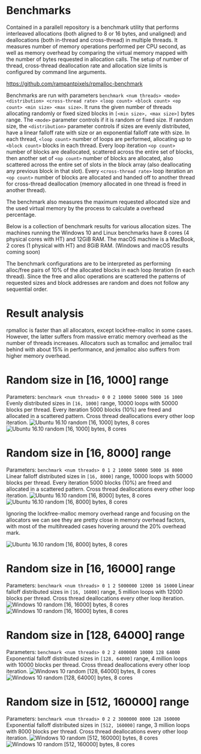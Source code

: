 # Benchmarks
Contained in a parallell repository is a benchmark utility that performs interleaved allocations (both aligned to 8 or 16 bytes, and unaligned) and deallocations (both in-thread and cross-thread) in multiple threads. It measures number of memory operations performed per CPU second, as well as memory overhead by comparing the virtual memory mapped with the number of bytes requested in allocation calls. The setup of number of thread, cross-thread deallocation rate and allocation size limits is configured by command line arguments.

https://github.com/rampantpixels/rpmalloc-benchmark

Benchmarks are run with parameters `benchmark <num threads> <mode> <distribution> <cross-thread rate> <loop count> <block count> <op count> <min size> <max size>`. It runs the given number of threads allocating randomly or fixed sized blocks in `[<min size>, <max size>]` bytes range. The `<mode>` parameter controls if it is random or fixed size. If random size, the `<distribution>` parameter controls if sizes are evenly distributed, have a linear falloff rate with size or an exponential falloff rate with size. In each thread, `<loop count>` number of loops are performed, allocating up to `<block count>` blocks in each thread. Every loop iteration `<op count>` number of blocks are deallocated, scattered across the entire set of blocks, then another set of `<op count>` number of blocks are allocated, also scattered across the entire set of slots in the block array (also deallocating any previous block in that slot). Every `<cross-thread rate>` loop iteration an `<op count>` number of blocks are allocated and handed off to another thread for cross-thread deallocation (memory allocated in one thread is freed in another thread).

The benchmark also measures the maximum requested allocated size and the used virtual memory by the process to calculate a overhead percentage.

Below is a collection of benchmark results for various allocation sizes. The machines running the Windows 10 and Linux benchmarks have 8 cores (4 physical cores with HT) and 12GiB RAM. The macOS machine is a MacBook, 2 cores (1 physical with HT) and 8GiB RAM. (Windows and macOS results coming soon)

The benchmark configurations are to be interpreted as performing alloc/free pairs of 10% of the allocated blocks in each loop iteration (in each thread). Since the free and alloc operations are scattered the patterns of requested sizes and block addresses are random and does not follow any sequential order.

# Result analysis
rpmalloc is faster than all allocators, except lockfree-malloc in some cases. However, the latter suffers from massive erratic memory overhead as the number of threads increases. Allocators such as tcmalloc and jemalloc trail behind with about 15% in performance, and jemalloc also suffers from higher memory overhead. 

# Random size in [16, 1000] range
Parameters: `benchmark <num threads> 0 0 2 10000 50000 5000 16 1000`
Evenly distributed sizes in `[16, 1000]` range, 10000 loops with 50000 blocks per thread. Every iteration 5000 blocks (10%) are freed and allocated in a scattered pattern. Cross thread deallocations every other loop iteration.
![Ubuntu 16.10 random [16, 1000] bytes, 8 cores](https://docs.google.com/spreadsheets/d/1NWNuar1z0uPCB5iVS_Cs6hSo2xPkTmZf0KsgWS_Fb_4/pubchart?oid=1979506104&format=image)
![Ubuntu 16.10 random [16, 1000] bytes, 8 cores](https://docs.google.com/spreadsheets/d/1NWNuar1z0uPCB5iVS_Cs6hSo2xPkTmZf0KsgWS_Fb_4/pubchart?oid=853552429&format=image)

# Random size in [16, 8000] range
Parameters: `benchmark <num threads> 0 1 2 10000 50000 5000 16 8000`
Linear falloff distributed sizes in `[16, 8000]` range, 10000 loops with 50000 blocks per thread. Every iteration 5000 blocks (10%) are freed and allocated in a scattered pattern. Cross thread deallocations every other loop iteration.
![Ubuntu 16.10 random [16, 8000] bytes, 8 cores](https://docs.google.com/spreadsheets/d/1NWNuar1z0uPCB5iVS_Cs6hSo2xPkTmZf0KsgWS_Fb_4/pubchart?oid=301017877&format=image)
![Ubuntu 16.10 random [16, 8000] bytes, 8 cores](https://docs.google.com/spreadsheets/d/1NWNuar1z0uPCB5iVS_Cs6hSo2xPkTmZf0KsgWS_Fb_4/pubchart?oid=1224595675&format=image)

Ignoring the lockfree-malloc memory overhead range and focusing on the allocators we can see they are pretty close in memory overhead factors, with most of the multihreaded cases hovering around the 20% overhead mark.

![Ubuntu 16.10 random [16, 8000] bytes, 8 cores](https://docs.google.com/spreadsheets/d/1NWNuar1z0uPCB5iVS_Cs6hSo2xPkTmZf0KsgWS_Fb_4/pubchart?oid=812830245&format=image)

# Random size in [16, 16000] range
Parameters: `benchmark <num threads> 0 1 2 5000000 12000 16 16000`
Linear falloff distributed sizes in `[16, 16000]` range, 5 million loops with 12000 blocks per thread. Cross thread deallocations every other loop iteration.
![Windows 10 random [16, 16000] bytes, 8 cores](https://docs.google.com/spreadsheets/d/1NWNuar1z0uPCB5iVS_Cs6hSo2xPkTmZf0KsgWS_Fb_4/pubchart?oid=300710721&format=image)
![Windows 10 random [16, 16000] bytes, 8 cores](https://docs.google.com/spreadsheets/d/1NWNuar1z0uPCB5iVS_Cs6hSo2xPkTmZf0KsgWS_Fb_4/pubchart?oid=496715703&format=image)

# Random size in [128, 64000] range
Parameters: `benchmark <num threads> 0 2 2 4000000 10000 128 64000`
Exponential falloff distributed sizes in `[128, 64000]` range, 4 million loops with 10000 blocks per thread. Cross thread deallocations every other loop iteration.
![Windows 10 random [128, 64000] bytes, 8 cores](https://docs.google.com/spreadsheets/d/1NWNuar1z0uPCB5iVS_Cs6hSo2xPkTmZf0KsgWS_Fb_4/pubchart?oid=1042192224&format=image)
![Windows 10 random [128, 64000] bytes, 8 cores](https://docs.google.com/spreadsheets/d/1NWNuar1z0uPCB5iVS_Cs6hSo2xPkTmZf0KsgWS_Fb_4/pubchart?oid=1966484583&format=image)

# Random size in [512, 160000] range
Parameters: `benchmark <num threads> 0 2 2 3000000 8000 128 160000`
Exponential falloff distributed sizes in `[512, 160000]` range, 3 million loops with 8000 blocks per thread. Cross thread deallocations every other loop iteration.
![Windows 10 random [512, 160000] bytes, 8 cores](https://docs.google.com/spreadsheets/d/1NWNuar1z0uPCB5iVS_Cs6hSo2xPkTmZf0KsgWS_Fb_4/pubchart?oid=694517188&format=image)
![Windows 10 random [512, 160000] bytes, 8 cores](https://docs.google.com/spreadsheets/d/1NWNuar1z0uPCB5iVS_Cs6hSo2xPkTmZf0KsgWS_Fb_4/pubchart?oid=1412665077&format=image)
